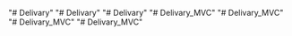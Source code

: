 "# Delivary" 
"# Delivary" 
"# Delivary" 
"# Delivary_MVC" 
"# Delivary_MVC" 
"# Delivary_MVC" 
"# Delivary_MVC" 
